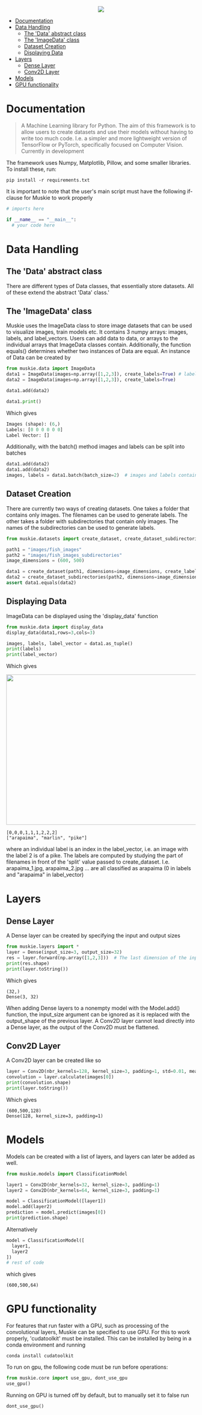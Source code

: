 <div align="center">
<img src="https://github.com/03axdov/muskie/assets/62298758/214bae89-6c9c-4e84-83cd-6a78bf42ca4b">
</div>

- [Documentation](#documentation)
- [Data Handling](#data-handling)
  - [The 'Data' abstract class](#the-data-abstract-class)
  - [The 'ImageData' class](#the-imagedata-class)
  - [Dataset Creation](#dataset-creation)
  - [Displaying Data](#displaying-data)
- [Layers](#layers)
  - [Dense Layer](#dense-layer)
  - [Conv2D Layer](#conv2d-layer)
- [Models](#models)
- [GPU functionality](#gpu-functionality)

# Documentation
> A Machine Learning library for Python. The aim of this framework is to allow users to create datasets and use their models without having to write too much code. I.e. a simpler and more lightweight version of TensorFlow or PyTorch, specifically focused on Computer Vision. Currently in development


The framework uses Numpy, Matplotlib, Pillow, and some smaller libraries. To install these, run:
```
pip install -r requirements.txt
```

It is important to note that the user's main script must have the following if-clause for Muskie to work properly
```python
# imports here

if __name__ == "__main__":
  # your code here
```

# Data Handling
## The 'Data' abstract class
There are different types of Data classes, that essentially store datasets. All of these extend the abstract 'Data' class.'

## The 'ImageData' class
Muskie uses the ImageData class to store image datasets that can be used to visualize images, train models etc. It contains 3 numpy arrays: images, labels, and label_vectors. Users can add data to data, or arrays to the individual arrays that ImageData classes contain. Additionally, the function equals() determines whether two instances of Data are equal. An instance of Data can be created by
```python
from muskie.data import ImageData
data1 = ImageData(images=np.array([1,2,3]), create_labels=True) # labels is now an array of zeros of equal length as images. Label_vector is empty
data2 = ImageData(images=np.array([1,2,3]), create_labels=True)

data1.add(data2)

data1.print()
```
Which gives
```python
Images (shape): (6,)
Labels: [0 0 0 0 0 0]
Label Vector: []
```
Additionally, with the batch() method images and labels can be split into batches
```python
data1.add(data2)
data1.add(data2)
images, labels = data1.batch(batch_size=2)  # images and labels contain two batches of two elements
```
## Dataset Creation
There are currently two ways of creating datasets. One takes a folder that contains only images. The filenames can be used to generate labels. The other takes a folder with subdirectories that contain only images. The names of the subdirectories can be used to generate labels.
```python
from muskie.datasets import create_dataset, create_dataset_subdirectories

path1 = "images/fish_images"
path2 = "images/fish_images_subdirectories"
image_dimensions = (600, 500)

data1 = create_dataset(path1, dimensions=image_dimensions, create_labels=True, split="_")
data2 = create_dataset_subdirectories(path2, dimensions=image_dimensions, create_labels=True)
assert data1.equals(data2)
```
## Displaying Data
ImageData can be displayed using the 'display_data' function
```python
from muskie.data import display_data
display_data(data1,rows=3,cols=3)

images, labels, label_vector = data1.as_tuple()
print(labels)
print(label_vector)
```
Which gives
<div align="center">
<img src="https://github.com/03axdov/muskie/assets/62298758/e0a5221b-d388-4f67-91d8-d9ea4b0950f1" width="600" height="400">
</div>

```
[0,0,0,1,1,1,2,2,2]
["arapaima", "marlin", "pike"]
```
where an individual label is an index in the label_vector, i.e. an image with the label 2 is of a pike. 
The labels are computed by studying the part of filenames in front of the 'split' value passed to create_dataset. I.e. arapaima_1.jpg, arapaima_2.jpg ... are all classified as arapaima (0 in labels and "arapaima" in label_vector)

# Layers
## Dense Layer
A Dense layer can be created by specifying the input and output sizes
```python
from muskie.layers import *
layer = Dense(input_size=3, output_size=32)
res = layer.forward(np.array([1,2,3]))  # The last dimension of the input must be equal to the input_size
print(res.shape)
print(layer.toString())
```
Which gives
```
(32,)
Dense(3, 32)
```
When adding Dense layers to a nonempty model with the Model.add() function, the input_size argument can be ignored as it is replaced with the output_shape of the previous layer. A Conv2D layer cannot lead directly into a Dense layer, as the output of the Conv2D must be flattened.
## Conv2D Layer
A Conv2D layer can be created like so
```python
layer = Conv2D(nbr_kernels=128, kernel_size=3, padding=1, std=0.01, mean=0.0, activation="relu")  # ReLu is the default activation function
convolution = layer.calculate(images[0])
print(convolution.shape)
print(layer.toString())
```
Which gives
```
(600,500,128)
Dense(128, kernel_size=3, padding=1)
```

# Models
Models can be created with a list of layers, and layers can later be added as well.
```python
from muskie.models import ClassificationModel

layer1 = Conv2D(nbr_kernels=32, kernel_size=3, padding=1)
layer2 = Conv2D(nbr_kernels=64, kernel_size=3, padding=1)

model = ClassificationModel([layer1])
model.add(layer2)
prediction = model.predict(images[0])
print(prediction.shape)
```
Alternatively
```python
model = ClassificationModel([
  layer1,
  layer2
])
# rest of code
```
which gives
```
(600,500,64)
```

# GPU functionality
For features that run faster with a GPU, such as processing of the convolutional layers, Muskie can be specified to use GPU. For this to work properly, 'cudatoolkit' must be installed. This can be installed by being in a conda environment and running
```
conda install cudatoolkit
```
To run on gpu, the following code must be run before operations:
```python
from muskie.core import use_gpu, dont_use_gpu
use_gpu()
```
Running on GPU is turned off by default, but to manually set it to false run
```python
dont_use_gpu()
```
